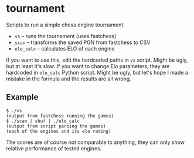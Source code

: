 # tournament

Scripts to run a simple chess engine tournament.

* `vs` – runs the tournament (uses fastchess)
* `scan` – transforms the saved PGN from fastchess to CSV
* `elo_calc` – calculates ELO of each engine

If you want to use this, edit the hardcoded paths in `vs` script. Might be ugly,
but at least it's slow. If you want to change Elo parameters, they are hardcoded
in `elo_calc` Python script. Might be ugly, but let's hope I made a mistake in
the formula and the results are all wrong. 

## Example

```shell
$ ./vs
(output from fastchess running the games)
$ ./scan | shuf | ./elo_calc
(output from script parsing the games)
(each of the engines and its elo rating)
```

The scores are of course not comparable to anything, they can only show relative
performance of tested engines.

